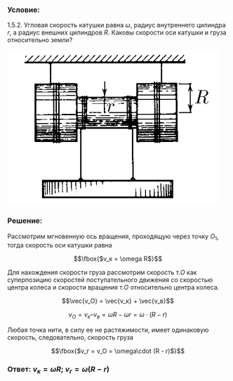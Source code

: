 ###  Условие: 

$1.5.2.$ Угловая скорость катушки равна $\omega$, радиус внутреннего цилиндра $r$, а радиус внешних цилиндров $R$. Каковы скорости оси катушки и груза относительно земли? 

![ К задаче $1.5.2$ |483x353, 31%](../../img/1.5.2/statement.png)

###  Решение: 

Рассмотрим мгновенную ось вращения, проходящую через точку $O_1$, тогда скорость оси катушки равна

$$\fbox{$v_к = \omega R$}$$

Для нахождения скорости груза рассмотрим скорость т.$O$ как суперпозицию скоростей поступательного движения со скоростью центра колеса и скорости вращения т.$O$ относительно центра колеса.

$$\vec{v_O} = \vec{v_к} + \vec{v_в}$$

$$v_O = v_к – v_в = \omega R - \omega r = \omega\cdot (R - r)$$

Любая точка нити, в силу ее не растяжимости, имеет одинаковую скорость, следовательно, скорость груза 

$$\fbox{$v_г = v_O = \omega\cdot (R - r)$}$$

###  Ответ: $v_к = \omega R$; $v_г = \omega (R - r)$

  


